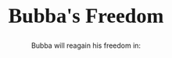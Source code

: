 <html>

<head>
	<meta name="viewport" content="width=device-width">
	<h1 style="font-size:300%; font-family:impact; font-color:#000000;text-align:center;">Bubba's Freedom</h1>
	<p style="text-align:center;">Bubba will reagain his freedom in:</p>
	
</head>
<script type="text/javascript">
//###################################################################
// Author: ricocheting.com
// Version: v3.1
// Date: 2017-01-03
// Description: displays the amount of time until the "dateFuture" entered below.

var CDown = function() {
	this.state=0;// if initialized
	this.counts=[];// array holding countdown date objects and id to print to {d:new Date(2013,11,18,18,54,36), id:"countbox1"}
	this.interval=null;// setInterval object
}

CDown.prototype = {
	init: function(){
		this.state=1;
		var self=this;
		this.interval=window.setInterval(function(){self.tick();}, 1000);
	},
	add: function(date,id){
		this.counts.push({d:date,id:id});
		this.tick();
		if(this.state==0) this.init();
	},
	expire: function(idxs){
		for(var x in idxs) {
			this.display(this.counts[idxs[x]], "Now!");
			this.counts.splice(idxs[x], 1);
		}
	},
	format: function(r){
// Table Format with Digital Readout
var out = "<table cellspacing=0 cellpadding=15 border=0 class=cdTimer align=center>";
out += "<td align=center class='cdTimerTitle cdTimerVLine'>"+((r.d==1)?"YEAR":"YEARS")+"</td>";	
out += "<td align=center class='cdTimerTitle cdTimerVLine'>"+((r.d==1)?"WEEK":"WEEKS")+"</td>";	
out += "<td align=center class='cdTimerTitle cdTimerVLine'>"+((r.d==1)?"DAY":"DAYS")+"</td>";
out += "<td align=center class='cdTimerTitle cdTimerVLine'>"+((r.d==1)?"HR":"HRS")+"</td>";
out += "<td align=center class='cdTimerTitle cdTimerVLine'>MIN</td>";
out += "<td align=center class='cdTimerTitle'>SEC</td><td>";
out += "<td align=center class='cdTimerDigit cdTimerVLine'>"+ r.y +"</td>";	
out += "<td align=center class='cdTimerDigit cdTimerVLine'>"+ r.w +"</td>";	
out += "<td align=center class='cdTimerDigit cdTimerVLine'>"+ r.d +"</td>";
out += "<td align=center class='cdTimerDigit cdTimerVLine'>"+ r.h +"</td>";
out += "<td align=center class='cdTimerDigit cdTimerVLine'>"+ r.m +"</td>";
out += "<td align=center class='cdTimerDigit'>"+ r.s +"</td></table>";

return out.substr(0,out.length-2);
},
	math: function(work){
		var	y=w=d=h=m=s=ms=0;

		ms=(""+((work%1000)+1000)).substr(1,3);
		work=Math.floor(work/1000);//kill the "milliseconds" so just secs

		y=Math.floor(work/31536000);//years (no leapyear support)
		work=work%31536000;

		w=Math.floor(work/604800);//weeks
		work=work%604800;

		d=Math.floor(work/86400);//days
		work=work%86400;

		h=Math.floor(work/3600);//hours
		work=work%3600;

		m=Math.floor(work/60);//minutes
		work=work%60;

		s=Math.floor(work);//seconds

		return {y:y,w:w,d:d,h:h,m:m,s:s,ms:ms};
	},
	tick: function(){
		var now=(new Date()).getTime(),
			expired=[],cnt=0,amount=0;

		if(this.counts)
		for(var idx=0,n=this.counts.length; idx<n; ++idx){
			cnt=this.counts[idx];
			amount=cnt.d.getTime()-now;//calc milliseconds between dates

			// if time is already past
			if(amount<0){
				expired.push(idx);
			}
			// date is still good
			else{
				this.display(cnt, this.format(this.math(amount)));
			}
		}

		// deal with any expired
		if(expired.length>0) this.expire(expired);

		// if no active counts, stop updating
		if(this.counts.length==0) window.clearTimeout(this.interval);
		
	},
	display: function(cnt,msg){
		document.getElementById(cnt.id).innerHTML=msg;
	}
};

window.onload=function(){
	var cdown = new CDown();

	cdown.add(new Date(2036,5,20,14,00,00), "countbox1");
};
</script>
<div id="countbox1" style="font:36pt Impact; color:#000000; text-align:center;"></div>

